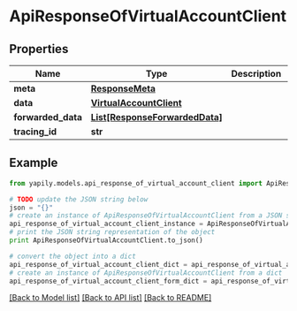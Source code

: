 # ApiResponseOfVirtualAccountClient


## Properties
Name | Type | Description | Notes
------------ | ------------- | ------------- | -------------
**meta** | [**ResponseMeta**](ResponseMeta.md) |  | [optional] 
**data** | [**VirtualAccountClient**](VirtualAccountClient.md) |  | [optional] 
**forwarded_data** | [**List[ResponseForwardedData]**](ResponseForwardedData.md) |  | [optional] 
**tracing_id** | **str** |  | [optional] 

## Example

```python
from yapily.models.api_response_of_virtual_account_client import ApiResponseOfVirtualAccountClient

# TODO update the JSON string below
json = "{}"
# create an instance of ApiResponseOfVirtualAccountClient from a JSON string
api_response_of_virtual_account_client_instance = ApiResponseOfVirtualAccountClient.from_json(json)
# print the JSON string representation of the object
print ApiResponseOfVirtualAccountClient.to_json()

# convert the object into a dict
api_response_of_virtual_account_client_dict = api_response_of_virtual_account_client_instance.to_dict()
# create an instance of ApiResponseOfVirtualAccountClient from a dict
api_response_of_virtual_account_client_form_dict = api_response_of_virtual_account_client.from_dict(api_response_of_virtual_account_client_dict)
```
[[Back to Model list]](../README.md#documentation-for-models) [[Back to API list]](../README.md#documentation-for-api-endpoints) [[Back to README]](../README.md)


